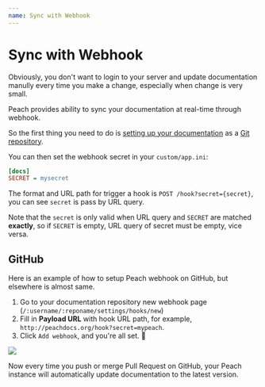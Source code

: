 ```yaml
---
name: Sync with Webhook
---
```


# Sync with Webhook

Obviously, you don't want to login to your server and update documentation manully every time you make a change, especially when change is very small.

Peach provides ability to sync your documentation at real-time through webhook.

So the first thing you need to do is [setting up your documentation](documentation) as a [Git repository](documentation#git-repository).

You can then set the webhook secret in your `custom/app.ini`:

```ini
[docs]
SECRET = mysecret
```

The format and URL path for trigger a hook is `POST /hook?secret={secret}`, you can see `secret` is pass by URL query.

Note that the `secret` is only valid when URL query and `SECRET` are matched **exactly**, so if `SECRET` is empty, URL query of secret must be empty, vice versa.

## GitHub

Here is an example of how to setup Peach webhook on GitHub, but elsewhere is almost same.

1. Go to your documentation repository new webhook page (`/:username/:reponame/settings/hooks/new`)
2. Fill in **Payload URL** with hook URL path, for example, `http://peachdocs.org/hook?secret=mypeach`.
3. Click `Add webhook`, and you're all set. :tada:

![](/docs/images/github_webhook.png)

Now every time you push or merge Pull Request on GitHub, your Peach instance will automatically update documentation to the latest version.